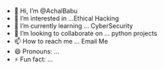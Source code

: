 - 👋 Hi, I’m @AchalBabu
- 👀 I’m interested in ...Ethical Hacking
- 🌱 I’m currently learning ... CyberSecurity
- 💞️ I’m looking to collaborate on ... python projects
- 📫 How to reach me ... Email Me
- 😄 Pronouns: ...
- ⚡ Fun fact: ...

<!---
AchalBabu/AchalBabu is a ✨ special ✨ repository because its `README.md` (this file) appears on your GitHub profile.
You can click the Preview link to take a look at your changes.
--->
